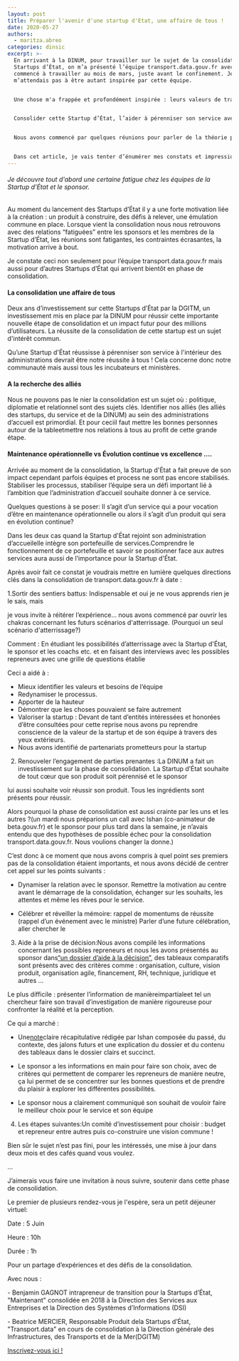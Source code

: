```yaml
---
layout: post
title: Préparer l'avenir d'une startup d'Etat, une affaire de tous !
date: 2020-05-27
authors:
  - maritza.abreo
categories: dinsic
excerpt: >-
  En arrivant à la DINUM, pour travailler sur le sujet de la consolidation de
  Startups d’État, on m’a présenté l’équipe transport.data.gouv.fr avec qui j’ai
  commencé à travailler au mois de mars, juste avant le confinement. Je ne
  m’attendais pas à être autant inspirée par cette équipe. 


  Une chose m'a frappée et profondément inspirée : leurs valeurs de transparence et d’ouverture de la donnée. Ils font preuve d’une fraîcheur et d’une véritable conviction que je respecte !


  Consolider cette Startup d’État, l’aider à pérenniser son service avec la Direction Générale des Infrastructures des Transports et de la Mer (DGITM), voilà le défi.


  Nous avons commencé par quelques réunions pour parler de la théorie puis rapidement nous sommes passés à la pratique avec Ishan (co-animateur de beta.gouv.fr) et l’équipe transport.data.gouv.fr.


  Dans cet article, je vais tenter d’énumérer mes constats et impressions les plus notables sur le sujet transverse de la consolidation.
---
```

###### Je découvre tout d'abord une certaine fatigue chez les équipes de la Startup d'État et le sponsor.

Au moment du lancement des Startups d’État il y a une forte motivation liée à la création : un produit à construire, des défis à relever, une émulation commune en place. Lorsque vient la consolidation nous nous retrouvons avec des relations “fatiguées” entre les sponsors et les membres de la Startup d’État, les réunions sont fatigantes, les contraintes écrasantes, la motivation arrive à bout.

Je constate ceci non seulement pour l’équipe transport.data.gouv.fr mais aussi pour d’autres Startups d’État qui arrivent bientôt en phase de consolidation.

#### La consolidation une affaire de tous

Deux ans d’investissement sur cette Startups d’État par la DGITM, un investissement mis en place par la DINUM pour réussir cette importante nouvelle étape de consolidation et un impact futur pour des millions d’utilisateurs. La réussite de la consolidation de cette startup est un sujet d'intérêt commun.

Qu’une Startup d'État réussisse à pérenniser son service à l'intérieur des administrations devrait être notre réussite à tous ! Cela concerne donc notre communauté mais aussi tous les incubateurs et ministères.

#### A la recherche des alliés

Nous ne pouvons pas le nier la consolidation est un sujet où : politique, diplomatie et relationnel sont des sujets clés. Identifier nos alliés (les alliés des startups, du service et de la DINUM) au sein des administrations d’accueil est primordial. Et pour ceciil faut mettre les bonnes personnes autour de la tableetmettre nos relations à tous au profit de cette grande étape.



#### Maintenance opérationnelle vs Évolution continue vs excellence ….

Arrivée au moment de la consolidation, la Startup d'État a fait preuve de son impact cependant parfois équipes et process ne sont pas encore stabilisés. Stabiliser les processus, stabiliser l’équipe sera un défi important lié à l’ambition que l’administration d’accueil souhaite donner à ce service.

Quelques questions à se poser: Il s’agit d’un service qui a pour vocation d’être en maintenance opérationnelle ou alors il s’agit d’un produit qui sera en évolution continue?

Dans les deux cas quand la Startup d'État rejoint son administration d’accueilelle intègre son portefeuille de services.Comprendre le fonctionnement de ce portefeuille et savoir se positionner face aux autres services aura aussi de l’importance pour la Startup d'État.

Après avoir fait ce constat je voudrais mettre en lumière quelques directions clés dans la consolidation de transport.data.gouv.fr à date :


1.Sortir des sentiers battus: Indispensable et oui je ne vous apprends rien je le sais, mais

je vous invite à réitérer l’expérience… nous avons commencé par ouvrir les chakras concernant les futurs scénarios d'atterrissage. (Pourquoi un seul scénario d'atterrissage?)

Comment : En étudiant les possibilités d’atterrissage avec la Startup d'État, le sponsor et les coachs etc. et en faisant des interviews avec les possibles repreneurs avec une grille de questions établie

Ceci a aidé à :
* Mieux identifier les valeurs et besoins de l’équipe
* Redynamiser le processus.
* Apporter de la hauteur
* Démontrer que les choses pouvaient se faire autrement
* Valoriser la startup : Devant de tant d’entités intéressées et honorées d’être consultées pour cette reprise nous avons pu reprendre conscience de la valeur de la startup et de son équipe à travers des yeux extérieurs.
* Nous avons identifié de partenariats prometteurs pour la startup

2. Renouveler l’engagement de parties prenantes :La DINUM a fait un investissement sur la phase de consolidation. La Startup d’État souhaite de tout cœur que son produit soit pérennisé et le sponsor

lui aussi souhaite voir réussir son produit. Tous les ingrédients sont présents pour réussir.

Alors pourquoi la phase de consolidation est aussi crainte par les uns et les autres ?(un mardi nous préparions un call avec Ishan (co-animateur de beta.gouv.fr) et le sponsor pour plus tard dans la semaine, je n’avais entendu que des hypothèses de possible échec pour la consolidation transport.data.gouv.fr. Nous voulions changer la donne.)

C’est donc à ce moment que nous avons compris à quel point ses premiers pas de la consolidation étaient importants, et nous avons décidé de centrer cet appel sur les points suivants :

* Dynamiser la relation avec le sponsor. Remettre la motivation au centre avant le démarrage de la consolidation, échanger sur les souhaits, les attentes et même les rêves pour le service.

* Célébrer et réveiller la mémoire: rappel de momentums de réussite (rappel d’un événement avec le ministre) Parler d’une future célébration, aller chercher le

3. Aide à la prise de décision:Nous avons compilé les informations concernant les possibles repreneurs et nous les avons présentés au sponsor dans[“un dossier d’aide à la décision”](https://docs.google.com/presentation/d/1GikZwGh8n7-QTxRBXkm9xcvmsA8-CbX8/edit#slide=id.p1), des tableaux comparatifs sont présents avec des critères comme : organisation, culture, vision produit, organisation agile, financement, RH, technique, juridique et autres …

Le plus difficile : présenter l’information de manièreimpartialeet tel un chercheur faire son travail d’investigation de manière rigoureuse pour confronter la réalité et la perception.

Ce qui a marché :

* Une[note](https://docs.google.com/document/d/1T0bnr_P6orOMzwCcNujzUH6TD-3XuNfgciki0Wsmdvo/edit)claire récapitulative rédigée par Ishan composée du passé, du contexte, des jalons futurs et une explication du dossier et du contenu des tableaux dans le dossier clairs et succinct.
* Le sponsor a les informations en main pour faire son choix, avec de critères qui permettent de comparer les repreneurs de manière neutre, ça lui permet de se concentrer sur les bonnes questions et de prendre du plaisir à explorer les différentes possibilités.

* Le sponsor nous a clairement communiqué son souhait de vouloir faire le meilleur choix pour le service et son équipe

4. Les étapes suivantes:Un comité d’investissement pour choisir : budget et repreneur entre autres puis co-construire une vision commune !


Bien sûr le sujet n’est pas fini, pour les intéressés, une mise à jour dans deux mois et des cafés quand vous voulez.

…

J’aimerais vous faire une invitation à nous suivre, soutenir dans cette phase de consolidation. 

Le premier de plusieurs rendez-vous je l'espère, sera un petit déjeuner virtuel:

Date : 5 Juin

Heure : 10h

Durée : 1h

Pour un partage d’expériences et des défis de la consolidation.

Avec nous :

\- Benjamin GAGNOT intrapreneur de transition pour la Startups d’État, "Maintenant" consolidée en 2018 à la Direction des Services aux Entreprises et la Direction des Systèmes d’Informations (DSI)

\- Beatrice MERCIER, Responsable Produit dela Startups d’État, "Transport.data" en cours de consolidation à la Direction générale des Infrastructures, des Transports et de la Mer(DGITM)

[Inscrivez-vous ici !](https://app.livestorm.co/itou/petit-dejeuner-virtuel-betagouv-consolidation-des-startup-detat)
